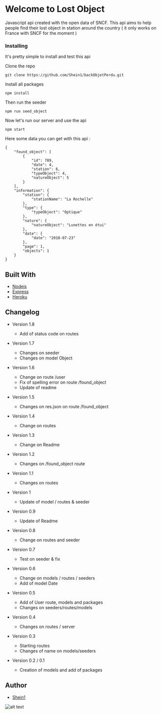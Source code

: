 # Welcome to Lost Object

Javascript api created with the open data of SNCF. This api aims to help people find their lost object in station around the country ( it only works on France with SNCF for the moment )

### Installing

It's pretty simple to install and test this api

Clone the repo

```
git clone https://github.com/Shein1/backObjetPerdu.git
```

Install all packages

```
npm install
```

Then run the seeder

```
npm run seed_object
```

Now let's run our server and use the api

```
npm start
```

Here some data you can get with this api :

```
{
    "found_object": [
        {
            "id": 789,
            "date": 4,
            "station": 6,
            "typeObject": 4,
            "natureObject": 5
        }
    ],
    "information": {
        "station": {
            "stationName": "La Rochelle"
        },
        "type": {
            "typeObject": "Optique"
        },
        "nature": {
            "natureObject": "Lunettes en étui"
        },
        "date": {
            "date": "2018-07-23"
        },
        "page": 1,
        "objects": 1
    }
}
```

## Built With

- [Nodejs](https://nodejs.org/en/)
- [Express](http://expressjs.com/)
- [Heroku](https://www.heroku.com/)

## Changelog

- Version 1.8

  - Add of status code on routes

- Version 1.7

  - Changes on seeder
  - Changes on model Object

- Version 1.6

  - Change on route /user
  - Fix of spelling error on route /found_object
  - Update of readme

- Version 1.5

  - Changes on res.json on route /found_object

- Version 1.4

  - Change on routes

- Version 1.3

  - Change on Readme

- Version 1.2

  - Changes on /found_object route

- Version 1.1

  - Changes on routes

- Version 1

  - Update of model / routes & seeder

- Version 0.9

  - Update of Readme

- Version 0.8

  - Change on routes and seeder

- Version 0.7

  - Test on seeder & fix

- Version 0.6

  - Change on models / routes / seeders
  - Add of model Date

- Version 0.5

  - Add of User route, models and packages
  - Changes on seeders/routes/models

- Version 0.4

  - Changes on routes / server

- Version 0.3

  - Starting routes
  - Changes of name on models/seeders

- Version 0.2 / 0.1
  - Creation of models and add of packages

## Author

- [Shein1](https://github.com/Shein1)

![alt text](https://i.gifer.com/4V0f.gif)
